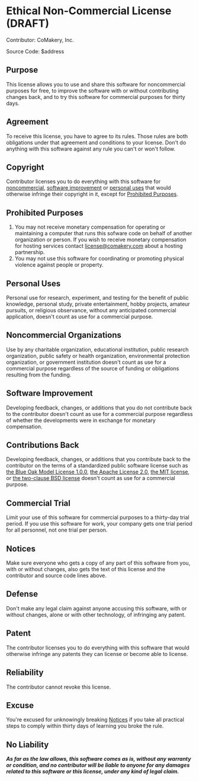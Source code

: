 # Ethical Non-Commercial License (DRAFT)

Contributor: CoMakery, Inc.

Source Code: $address

## Purpose

This license allows you to use and share this software for noncommercial purposes for free, to improve the software with or without contributing changes back, and to try this software for commercial purposes for thirty days.

## Agreement

To receive this license, you have to agree to its rules. Those rules are both obligations under that agreement and conditions to your license. Don't do anything with this software against any rule you can't or won't follow.

## Copyright

Contributor licenses you to do everything with this software for [noncommercial](#noncommercial-organizations), [software improvement](#software-improvement) or [personal uses](#personal-uses) that would otherwise infringe their copyright in it, except for [Prohibited Purposes](#prohibited-purposes).

## Prohibited Purposes

1. You may not receive monetary compensation for operating or maintaining a computer that runs this sofware code on behalf of another organization or person. If you wish to receive monetary compensation for hosting services contact license@comakery.com about a hosting partnership.
2. You may not use this software for coordinating or promoting physical violence against people or property.

## Personal Uses

Personal use for research, experiment, and testing for the benefit of public knowledge, personal study, private entertainment, hobby projects, amateur pursuits, or religious observance, without any anticipated commercial application, doesn't count as use for a commercial purpose.

## Noncommercial Organizations

Use by any charitable organization, educational institution, public research organization, public safety or health organization, environmental protection organization, or government institution doesn't count as use for a commercial purpose regardless of the source of funding or obligations resulting from the funding.

## Software Improvement

Developing feedback, changes, or additions that you do not contribute back to the contributor doesn't count as use for a commercial purpose regardless of whether the developments were in exchange for monetary compensation.

## Contributions Back

Developing feedback, changes, or additions that you contribute back to the contributor on the terms of a standardized public software license such as [the Blue Oak Model License 1.0.0](https://blueoakcouncil.org/license/1.0.0), [the Apache License 2.0](https://www.apache.org/licenses/LICENSE-2.0.html), [the MIT license](https://spdx.org/licenses/MIT.html), or [the two-clause BSD license](https://spdx.org/licenses/BSD-2-Clause.html) doesn't count as use for a commercial purpose.

## Commercial Trial

Limit your use of this software for commercial purposes to a thirty-day trial period. If you use this software for work, your company gets one trial period for all personnel, not one trial per person.

## Notices

Make sure everyone who gets a copy of any part of this software from you, with or without changes, also gets the text of this license and the contributor and source code lines above.

## Defense

Don't make any legal claim against anyone accusing this software, with or without changes, alone or with other technology, of infringing any patent.

## Patent

The contributor licenses you to do everything with this software that would otherwise infringe any patents they can license or become able to license.

## Reliability

The contributor cannot revoke this license.

## Excuse

You're excused for unknowingly breaking [Notices](#notices) if you take all practical steps to comply within thirty days of learning you broke the rule.

## No Liability

***As far as the law allows, this software comes as is, without any warranty or condition, and no contributor will be liable to anyone for any damages related to this software or this license, under any kind of legal claim.***
